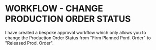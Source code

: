 WORKFLOW - CHANGE PRODUCTION ORDER STATUS
==========================================

I have created a bespoke approval workflow which only allows you to change the Production Order Status from "Firm Planned Pord. Order" to "Released Prod. Order".
